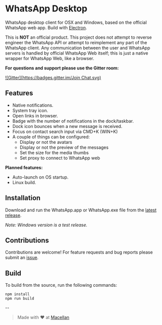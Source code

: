 # WhatsApp Desktop

WhatsApp desktop client for OSX and Windows, based on the official WhatsApp web app. Build with [Electron](http://electron.atom.io/).  

This is **NOT** an official product. This project does not attempt to reverse engineer the WhatsApp API or attempt to reimplement any part of the WhatsApp client. Any communication between the user and WhatsApp servers is handled by official WhatsApp Web itself; this is just a native wrapper for WhatsApp Web, like a browser.

**For questions and support please use the Gitter room:**

[![Gitter](https://badges.gitter.im/Join Chat.svg)](https://gitter.im/rephole/WhatsApp-Desktop)


## Features

* Native notifications.  
* System tray icon.  
* Open links in browser.  
* Badge with the number of notifications in the dock/taskbar.  
* Dock icon bounces when a new message is received.
* Focus on contact search input via CMD+K (WIN+K)
* A couple of things can be configured:
  * Display or not the avatars
  * Display or not the preview of the messages
  * Set the size for the media thumbs
  * Set proxy to connect to WhatsApp web

**Planned features:**  

* Auto-launch on OS startup.  
* Linux build.  

## Installation

Download and run the WhatsApp.app or WhatsApp.exe file from the [latest release](https://github.com/bcalik/Whatsapp-Desktop/releases).  

*Note: Windows version is a test release.*

## Contributions

Contributions are welcome! For feature requests and bug reports please submit an [issue](https://github.com/bcalik/Whatsapp-Desktop/issues).

## Build

To build from the source, run the following commands:  

`npm install`  
`npm run build`  

--

> Made with :heart: at [Macellan](http://macellan.net)
